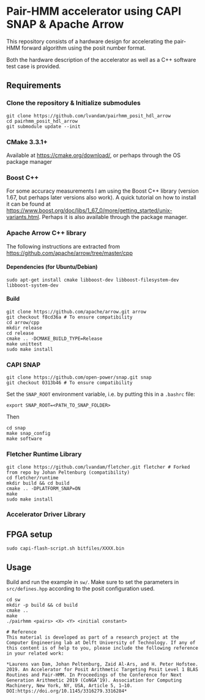# Pair-HMM accelerator using CAPI SNAP & Apache Arrow
This repository consists of a hardware design for accelerating the pair-HMM forward algorithm using the posit number format.

Both the hardware description of the accelerator as well as a C++ software test case is provided. 

## Requirements
### Clone the repository & Initialize submodules
```
git clone https://github.com/lvandam/pairhmm_posit_hdl_arrow
cd pairhmm_posit_hdl_arrow
git submodule update --init
```

### CMake 3.3.1+
Available at https://cmake.org/download/, or perhaps through the OS package manager
### Boost C++
For some accuracy measurements I am using the Boost C++ library (version 1.67, but perhaps later versions also work).
A quick tutorial on how to install it can be found at https://www.boost.org/doc/libs/1_67_0/more/getting_started/unix-variants.html.
Perhaps it is also available through the package manager.

### Apache Arrow C++ library
The following instructions are extracted from https://github.com/apache/arrow/tree/master/cpp

#### Dependencies (for Ubuntu/Debian)
```
sudo apt-get install cmake libboost-dev libboost-filesystem-dev libboost-system-dev
```
#### Build
```
git clone https://github.com/apache/arrow.git arrow
git checkout f8cd36a # To ensure compatibility
cd arrow/cpp
mkdir release
cd release
cmake .. -DCMAKE_BUILD_TYPE=Release
make unittest
sudo make install
```
### CAPI SNAP
```
git clone https://github.com/open-power/snap.git snap
git checkout 0313b46 # To ensure compatibility
```
Set the `SNAP_ROOT` environment variable, i.e. by putting this in a `.bashrc` file:
```
export SNAP_ROOT=<PATH_TO_SNAP_FOLDER>
```
Then
```
cd snap
make snap_config
make software
```
### Fletcher Runtime Library
```
git clone https://github.com/lvandam/fletcher.git fletcher # Forked from repo by Johan Peltenburg (compatibility)
cd fletcher/runtime
mkdir build && cd build
cmake .. -DPLATFORM_SNAP=ON
make
sudo make install
```

### Accelerator Driver Library
## FPGA setup
```
sudo capi-flash-script.sh bitfiles/XXXX.bin
```

## Usage
Build and run the example in `sw/`.
Make sure to set the parameters in `src/defines.hpp` according to the posit configuration used.
```
cd sw
mkdir -p build && cd build
cmake ..
make
./pairhmm <pairs> <X> <Y> <initial constant>

# Reference
This material is developed as part of a research project at the Computer Engineering lab at Delft University of Technology. If any of this content is of help to you, please include the following reference in your related work:

*Laurens van Dam, Johan Peltenburg, Zaid Al-Ars, and H. Peter Hofstee. 2019. An Accelerator for Posit Arithmetic Targeting Posit Level 1 BLAS Routines and Pair-HMM. In Proceedings of the Conference for Next Generation Arithmetic 2019 (CoNGA’19). Association for Computing Machinery, New York, NY, USA, Article 5, 1–10. DOI:https://doi.org/10.1145/3316279.3316284*
